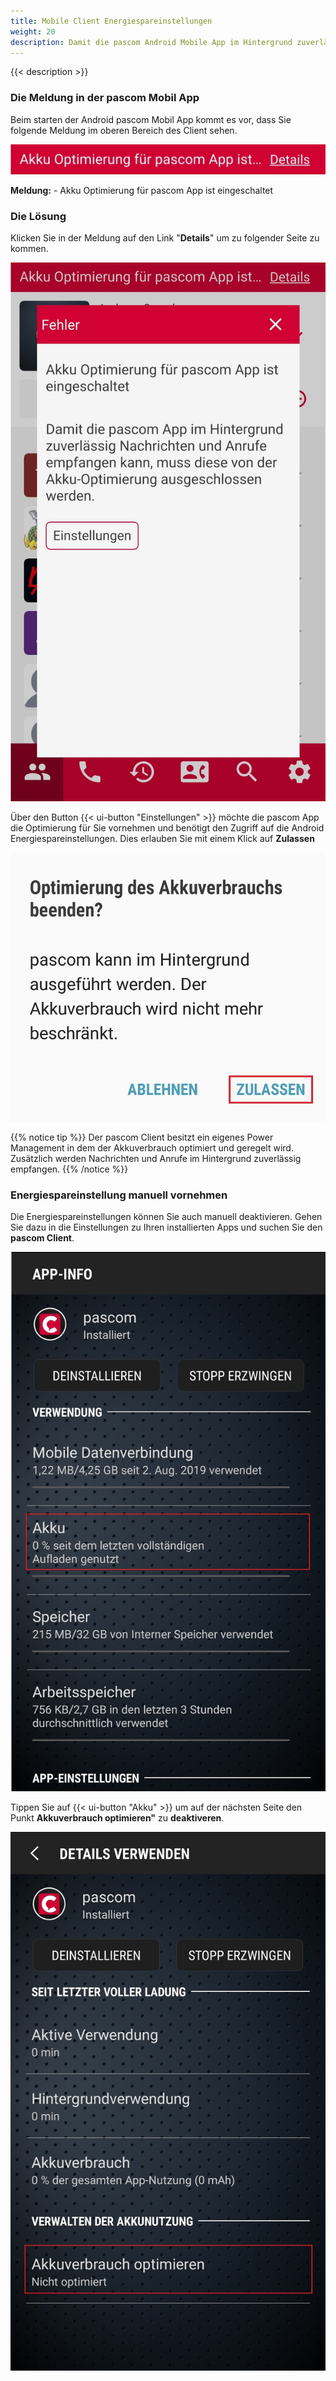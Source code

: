 ```yaml
---
title: Mobile Client Energiespareinstellungen
weight: 20
description: Damit die pascom Android Mobile App im Hintergrund zuverlässig Nachrichten und Anrufe empfangen kann, muss die Akku-Optimierung ausgeschalten werden. 
---
```

 

{{< description >}}


### Die Meldung in der pascom Mobil App

Beim starten der Android pascom Mobil App kommt es vor, dass Sie folgende Meldung im oberen Bereich des Client sehen.

![pascom Meldung Energiesparen](client_notification.jpg?width=50% "Energiesparen Meldung")

**Meldung:** - Akku Optimierung für pascom App ist eingeschaltet

### Die Lösung

Klicken Sie in der Meldung auf den Link "**Details**" um zu folgender Seite zu kommen.

![pascom Meldung Energiesparen](client_warning.jpg?width=50% "Energiesparen Meldung")

Über den Button {{< ui-button "Einstellungen" >}} möchte die pascom App die Optimierung für Sie vornehmen und benötigt
den Zugriff auf die Android Energiespareinstellungen. Dies erlauben Sie mit einem Klick auf **Zulassen**

![pascom Meldung Energiesparen](disable_powermanagement.jpg?width=50% "Energiesparen Meldung")

{{% notice tip %}}
Der pascom Client besitzt ein eigenes Power Management in dem der Akkuverbrauch optimiert und geregelt wird. Zusätzlich werden Nachrichten und Anrufe im Hintergrund
zuverlässig empfangen. 
{{% /notice %}}

### Energiespareinstellung manuell vornehmen

Die Energiespareinstellungen können Sie auch manuell deaktivieren. Gehen Sie dazu in die Einstellungen zu Ihren installierten Apps und suchen Sie den **pascom Client**.

![pascom Akku Optimierung deaktivieren](android_settings1.jpg?width=50% "pascom Akku Optimierung deaktivieren")

Tippen Sie auf {{< ui-button "Akku" >}} um auf der nächsten Seite den Punkt **Akkuverbrauch optimieren"** zu **deaktiveren**.

![pascom Akku Optimierung deaktivieren](android_settings2.jpg?width=50% "pascom Akku Optimierung deaktivieren")
